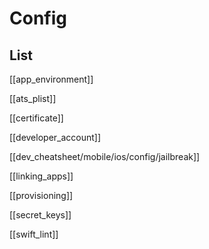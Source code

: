 # Config


## List

[[app_environment]]

[[ats_plist]]

[[certificate]]

[[developer_account]]

[[dev_cheatsheet/mobile/ios/config/jailbreak]]

[[linking_apps]]

[[provisioning]]

[[secret_keys]]

[[swift_lint]]